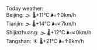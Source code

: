 Today weather:  
Beijing: 🌫  🌡️+11°C 🌬️↑0km/h  
Tianjin: 🌫  🌡️+14°C 🌬️↙7km/h  
Shijiazhuang: 🌫  🌡️+12°C 🌬️↙0km/h  
Tangshan: ☀️ 🌡️+21°C 🌬️↑8km/h  
